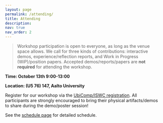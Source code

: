 ```yaml
---
layout: page
permalink: /attending/
title: Attending
description:
nav: true
nav_order: 2
---
```



> Workshop participation is open to everyone, as long as the venue space allows. We call for three kinds of contributions: interactive demos, experience/reflection reports, and Work in Progress (WiP)/position papers. Accepted demos/reports/papers are **not required** for attending the workshop.


**Time: October 13th 9:00-13:00**

**Location: (U5 76) 147, Aalto University**

Register for our workshop via the [UbiComp/ISWC registration](https://www.ubicomp.org/ubicomp-iswc-2025/attending/registration/). All participants are strongly encouraged to bring their physical artifacts/demos to share during the demo/poster session!

See the [schedule page](https://softwearables.github.io/schedule/) for detailed schedule.
